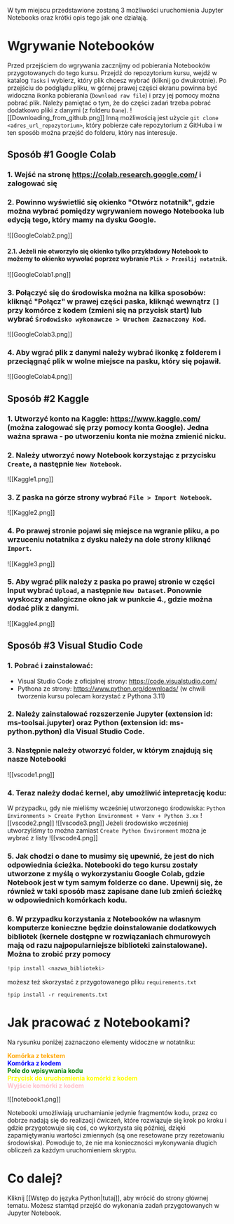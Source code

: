 W tym miejscu przedstawione zostaną 3 możliwości uruchomienia Jupyter Notebooks oraz krótki opis tego jak one działają.

# Wgrywanie Notebooków

Przed przejściem do wgrywania zacznijmy od pobierania Notebooków przygotowanych do tego kursu. Przejdź do repozytorium kursu, wejdź w katalog `Tasks` i wybierz, który plik chcesz wybrać (kliknij go dwukrotnie). Po przejściu do podglądu pliku, w górnej prawej części ekranu powinna być widoczna ikonka pobierania (`Download raw file`) i przy jej pomocy można pobrać plik. Należy pamiętać o tym, że do części zadań trzeba pobrać dodatkowo pliki z danymi (z folderu `Dane`).
![[Downloading_from_github.png]]
Inną możliwością jest użycie `git clone <adres_url_repozytorium>`, który pobierze całe repozytorium z GitHuba i w ten sposób można przejść do folderu, który nas interesuje.
## Sposób #1 Google Colab

### 1. Wejść na stronę https://colab.research.google.com/ i zalogować się

### 2. Powinno wyświetlić się okienko "Otwórz notatnik", gdzie można wybrać pomiędzy wgrywaniem nowego Notebooka lub edycją tego, który mamy na dysku Google.
![[GoogleColab2.png]]

#### 2.1. Jeżeli nie otworzyło się okienko tylko przykładowy Notebook to możemy to okienko wywołać poprzez wybranie `Plik > Prześlij notatnik`.
![[GoogleColab1.png]]

### 3. Połączyć się do środowiska można na kilka sposobów: kliknąć "Połącz" w prawej części paska, kliknąć wewnątrz `[]` przy komórce z kodem (zmieni się na przycisk start) lub wybrać `Środowisko wykonawcze > Uruchom Zaznaczony Kod`.
![[GoogleColab3.png]]
### 4.  Aby wgrać plik z danymi należy wybrać ikonkę z folderem i przeciągnąć plik w wolne miejsce na pasku, który się pojawił.
![[GoogleColab4.png]]

## Sposób #2 Kaggle

### 1. Utworzyć konto na Kaggle: https://www.kaggle.com/ (można zalogować się przy pomocy konta Google). Jedna ważna sprawa - po utworzeniu konta nie można zmienić nicku.

### 2. Należy utworzyć nowy Notebook korzystając z przycisku `Create`, a następnie `New Notebook`.
![[Kaggle1.png]]

### 3. Z paska na górze strony wybrać `File > Import Notebook`.
![[Kaggle2.png]]

### 4. Po prawej stronie pojawi się miejsce na wgranie pliku, a po wrzuceniu notatnika z dysku należy na dole strony kliknąć `Import`.
![[Kaggle3.png]]

### 5. Aby wgrać plik należy z paska po prawej stronie w części Input wybrać `Upload`, a następnie `New Dataset`. Ponownie wyskoczy analogiczne okno jak w punkcie 4., gdzie można dodać plik z danymi.
![[Kaggle4.png]]

## Sposób #3 Visual Studio Code

### 1. Pobrać i zainstalować:
- Visual Studio Code z oficjalnej strony: https://code.visualstudio.com/ 
- Pythona ze strony: https://www.python.org/downloads/ (w chwili tworzenia kursu polecam korzystać z Pythona 3.11)
### 2. Należy zainstalować rozszerzenie Jupyter (extension id: ms-toolsai.jupyter) oraz Python (extension id: ms-python.python) dla Visual Studio Code. 

### 3. Następnie należy otworzyć folder, w którym znajdują się nasze Notebooki
![[vscode1.png]]

### 4. Teraz należy dodać kernel, aby umożliwić intepretację kodu:
W przypadku, gdy nie mieliśmy wcześniej utworzonego środowiska:
`Python Environments > Create Python Environment + Venv + Python 3.xx`
![[vscode2.png]]
![[vscode3.png]]
Jeżeli środowisko wcześniej utworzyliśmy to można zamiast `Create Python Environment` można je wybrać z listy 
![[vscode4.png]]

### 5. Jak chodzi o dane to musimy się upewnić, że jest do nich odpowiednia ścieżka. Notebooki do tego kursu zostały utworzone z myślą o wykorzystaniu Google Colab, gdzie Notebook jest w tym samym folderze co dane. Upewnij się, że również w taki sposób masz zapisane dane lub zmień ścieżkę w odpowiednich komórkach kodu.

### 6. W przypadku korzystania z Notebooków na własnym komputerze konieczne będzie doinstalowanie dodatkowych bibliotek (kernele dostępne w rozwiązaniach chmurowych mają od razu najpopularniejsze biblioteki zainstalowane). Można to zrobić przy pomocy 
```Python
!pip install <nazwa_biblioteki>
```
możesz też skorzystać z przygotowanego pliku `requirements.txt`
```
!pip install -r requirements.txt
```

# Jak pracować z Notebookami?

Na rysunku poniżej zaznaczono elementy widoczne w notatniku:
<div style="color: orange;"> <b>Komórka z tekstem</b> </div>
<div style="color: blue;"> <b>Komórka z kodem</b> </div>
<div style="color: green;"> <b>Pole do wpisywania kodu</b> </div>
<div style="color: yellow;"> <b>Przycisk do uruchomienia komórki z kodem</b> </div>
<div style="color: pink;"> <b>Wyjście komórki z kodem</b> </div>

![[notebook1.png]]

Notebooki umożliwiają uruchamianie jedynie fragmentów kodu, przez co dobrze nadają się do realizacji ćwiczeń, które rozwiązuje się krok po kroku i gdzie przygotowuje się coś, co wykorzysta się później, dzięki zapamiętywaniu wartości zmiennych (są one resetowane przy rezetowaniu środowiska). Powoduje to, że nie ma konieczności wykonywania długich obliczeń za każdym uruchomieniem skryptu.

# Co dalej?

Kliknij [[Wstęp do języka Python|tutaj]], aby wrócić do strony głównej tematu. Możesz stamtąd przejść do wykonania zadań przygotowanych w Jupyter Notebook.